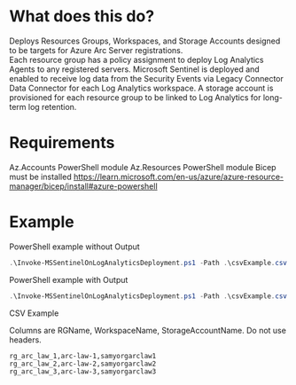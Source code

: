 # What does this do?
Deploys Resources Groups, Workspaces, and Storage Accounts designed to be targets for Azure Arc Server registrations.  
Each resource group has a policy assignment to deploy Log Analytics Agents to any registered servers.
Microsoft Sentinel is deployed and enabled to receive log data from the Security Events via Legacy Connector Data Connector for each Log Analytics workspace.
A storage account is provisioned for each resource group to be linked to Log Analytics for long-term log retention.

# Requirements
Az.Accounts PowerShell module
Az.Resources PowerShell module
Bicep must be installed https://learn.microsoft.com/en-us/azure/azure-resource-manager/bicep/install#azure-powershell

# Example

PowerShell example without Output

```Powershell
.\Invoke-MSSentinelOnLogAnalyticsDeployment.ps1 -Path .\csvExample.csv -SubscriptionId cdb7af97-3849-4890-9a92-e5bbbadbd239 -Location "eastus"
```

PowerShell example with Output

```Powershell
.\Invoke-MSSentinelOnLogAnalyticsDeployment.ps1 -Path .\csvExample.csv -OutputPath .\ArcOnboardScripts.zip -TenantId 364426d1-acb8-4a1c-9e64-d3311727b763 -SubscriptionId cdb7af97-3849-4890-9a92-e5bbbadbd239 -Location "eastus" -ApplicationCredential $appCredential
```

CSV Example

Columns are RGName, WorkspaceName, StorageAccountName. Do not use headers.

```CSV
rg_arc_law_1,arc-law-1,samyorgarclaw1
rg_arc_law_2,arc-law-2,samyorgarclaw2
rg_arc_law_3,arc-law-3,samyorgarclaw3
```